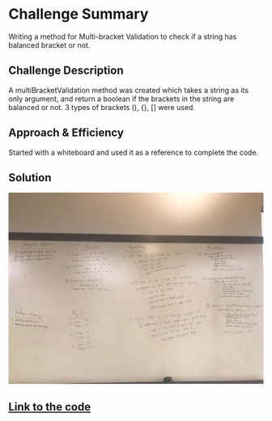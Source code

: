 # Challenge Summary
Writing a method for Multi-bracket Validation to check if a string has balanced bracket or not.

## Challenge Description
A multiBracketValidation method was created which takes a string as its only argument, and return a boolean if 
the brackets in the string are balanced or not. 3 types of brackets (), {}, [] were used.

## Approach & Efficiency
Started with a whiteboard and used it as a reference to complete the code.

## Solution
![Whiteboard](https://github.com/kushshrestha01/data-structures-and-algorithms/blob/master/assets/linked_list.jpeg) <br/>

## [Link to the code](https://github.com/kushshrestha01/data-structures-and-algorithms/blob/master/401-code-challenges/src/main/java/multibracketvalidation/MultiBracketValidation.java)
